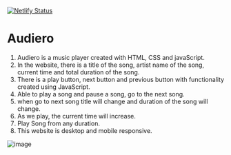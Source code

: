 [![Netlify Status](https://api.netlify.com/api/v1/badges/aa73a0ad-49e2-43b7-b0c9-e2ba518b6988/deploy-status)](https://app.netlify.com/sites/musixa/deploys)
# Audiero
1. Audiero is a music player created with HTML, CSS and javaScript.<br>
2. In the website, there is a title of the song, artist name of the song, current time and total duration of the song.<br>
3. There is a play button, next button and previous button with functionality created using JavaScript.<br>
4. Able to play a song and pause a song, go to the next song.<br>
5. when go to next song title will change and duration of the song will change.<br>
6. As we play, the current time will increase.<br>
7. Play Song from any duration.<br>
8. This website is desktop and mobile responsive.

![image](https://user-images.githubusercontent.com/60316890/177034987-5899c5c8-9c46-41e4-98a5-6aab0a7e8725.png)


